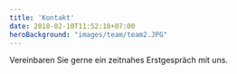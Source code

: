```yaml
---
title: 'Kontakt'
date: 2018-02-10T11:52:18+07:00
heroBackground: "images/team/team2.JPG"
---
```

Vereinbaren Sie gerne ein zeitnahes Erstgespräch mit uns.

